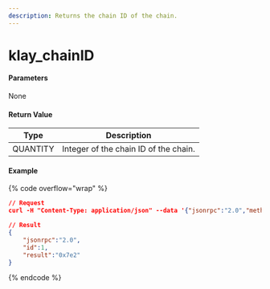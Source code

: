 ```yaml
---
description: Returns the chain ID of the chain.
---
```


# klay\_chainID

#### **Parameters**

None

#### **Return Value**

| Type     | Description                           |
| -------- | ------------------------------------- |
| QUANTITY | Integer of the chain ID of the chain. |

#### Example

{% code overflow="wrap" %}
```json
// Request
curl -H "Content-Type: application/json" --data '{"jsonrpc":"2.0","method":"klay_chainID","id":1}' http://klaytn.blockpi.network/v1/rpc/your-api-key

// Result
{
    "jsonrpc":"2.0",
    "id":1,
    "result":"0x7e2"
}
```
{% endcode %}
